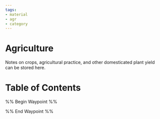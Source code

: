 ```yaml
---
tags:
- material
- agr
- category
---
```

# Agriculture
Notes on crops, agricultural practice, and other domesticated plant yield can be stored here.
# Table of Contents
%% Begin Waypoint %%


%% End Waypoint %%
